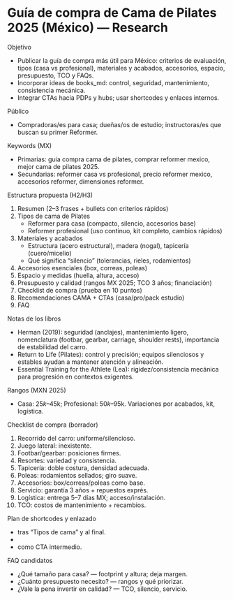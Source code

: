 # Guía de compra de Cama de Pilates 2025 (México) — Research

Objetivo
- Publicar la guía de compra más útil para México: criterios de evaluación, tipos (casa vs profesional), materiales y acabados, accesorios, espacio, presupuesto, TCO y FAQs.
- Incorporar ideas de books_md: control, seguridad, mantenimiento, consistencia mecánica.
- Integrar CTAs hacia PDPs y hubs; usar shortcodes y enlaces internos.

Público
- Compradoras/es para casa; dueñas/os de estudio; instructoras/es que buscan su primer Reformer.

Keywords (MX)
- Primarias: guia compra cama de pilates, comprar reformer mexico, mejor cama de pilates 2025.
- Secundarias: reformer casa vs profesional, precio reformer mexico, accesorios reformer, dimensiones reformer.

Estructura propuesta (H2/H3)
1) Resumen (2–3 frases + bullets con criterios rápidos)
2) Tipos de cama de Pilates
   - Reformer para casa (compacto, silencio, accesorios base)
   - Reformer profesional (uso continuo, kit completo, cambios rápidos)
3) Materiales y acabados
   - Estructura (acero estructural), madera (nogal), tapicería (cuero/micelio)
   - Qué significa “silencio” (tolerancias, rieles, rodamientos)
4) Accesorios esenciales (box, correas, poleas)
5) Espacio y medidas (huella, altura, acceso)
6) Presupuesto y calidad (rangos MX 2025; TCO 3 años; financiación)
7) Checklist de compra (prueba en 10 puntos)
8) Recomendaciones CAMA + CTAs (casa/pro/pack estudio)
9) FAQ

Notas de los libros
- Herman (2019): seguridad (anclajes), mantenimiento ligero, nomenclatura (footbar, gearbar, carriage, shoulder rests), importancia de estabilidad del carro.
- Return to Life (Pilates): control y precisión; equipos silenciosos y estables ayudan a mantener atención y alineación.
- Essential Training for the Athlete (Lea): rigidez/consistencia mecánica para progresión en contextos exigentes.

Rangos (MXN 2025)
- Casa: $25k–$45k; Profesional: $50k–$95k. Variaciones por acabados, kit, logística.

Checklist de compra (borrador)
1) Recorrido del carro: uniforme/silencioso.
2) Juego lateral: inexistente.
3) Footbar/gearbar: posiciones firmes.
4) Resortes: variedad y consistencia.
5) Tapicería: doble costura, densidad adecuada.
6) Poleas: rodamientos sellados; giro suave.
7) Accesorios: box/correas/poleas como base.
8) Servicio: garantía 3 años + repuestos exprés.
9) Logística: entrega 5–7 días MX; acceso/instalación.
10) TCO: costos de mantenimiento + recambios.

Plan de shortcodes y enlazado
- <see-also /> tras “Tipos de cama” y al final.
- <hub-list category="Guías de compra" limit="6" title="Más guías de compra" />
- <shoprocket-button product="prod_reformer_profesional_placeholder" pk="sr_live_pk_776359bbbe0337c3c8c97bad121b3fbe4e1c" /> como CTA intermedio.

FAQ candidatos
- ¿Qué tamaño para casa? — footprint y altura; deja margen.
- ¿Cuánto presupuesto necesito? — rangos y qué priorizar.
- ¿Vale la pena invertir en calidad? — TCO, silencio, servicio.

